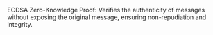 ECDSA Zero-Knowledge Proof: Verifies the authenticity of messages without exposing the original message, ensuring non-repudiation and integrity.